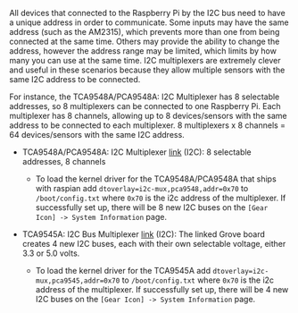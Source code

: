 All devices that connected to the Raspberry Pi by the I2C bus need to have a unique address in order to communicate. Some inputs may have the same address (such as the AM2315), which prevents more than one from being connected at the same time. Others may provide the ability to change the address, however the address range may be limited, which limits by how many you can use at the same time. I2C multiplexers are extremely clever and useful in these scenarios because they allow multiple sensors with the same I2C address to be connected.

For instance, the TCA9548A/PCA9548A: I2C Multiplexer has 8 selectable addresses, so 8 multiplexers can be connected to one Raspberry Pi. Each multiplexer has 8 channels, allowing up to 8 devices/sensors with the same address to be connected to each multiplexer. 8 multiplexers x 8 channels = 64 devices/sensors with the same I2C address.

- TCA9548A/PCA9548A: I2C Multiplexer [link](https://learn.adafruit.com/adafruit-tca9548a-1-to-8-i2c-multiplexer-breakout/overview) (I2C): 8 selectable addresses, 8 channels
  - To load the kernel driver for the TCA9548A/PCA9548A that ships with raspian add `dtoverlay=i2c-mux,pca9548,addr=0x70` to `/boot/config.txt` where `0x70` is the i2c address of the multiplexer. If successfully set up, there will be 8 new I2C buses on the `[Gear Icon] -> System Information` page.

- TCA9545A: I2C Bus Multiplexer [link](http://store.switchdoc.com/i2c-4-channel-mux-extender-expander-board-grove-pin-headers-for-arduino-and-raspberry-pi/) (I2C): The linked Grove board creates 4 new I2C buses, each with their own selectable voltage, either 3.3 or 5.0 volts.
   - To load the kernel driver for the TCA9545A add `dtoverlay=i2c-mux,pca9545,addr=0x70` to `/boot/config.txt` where `0x70` is the i2c address of the multiplexer. If successfully set up, there will be 4 new I2C buses on the `[Gear Icon] -> System Information` page. 
